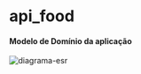 # api_food
<h4>Modelo de Domínio da aplicação</h4>

![diagrama-esr](https://user-images.githubusercontent.com/48343445/154285874-46fb25a9-9381-4cb0-bb6a-1935e58637a2.jpg)
